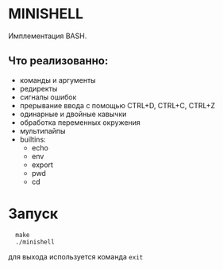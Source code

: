 # MINISHELL

Имплементация BASH.

Что реализованно:
-
- команды и аргументы
- редиректы
- сигналы ошибок
- прерывание ввода с помощью CTRL+D, CTRL+C, CTRL+Z
- одинарные и двойные кавычки
- обработка переменных окружения
- мультипайпы
- builtins:
  - echo
  - env
  - export
  - pwd
  - cd

# Запуск
```
  make
  ./minishell
```

для выхода используется команда ``` exit ```